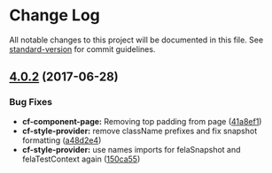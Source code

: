 # Change Log

All notable changes to this project will be documented in this file.
See [standard-version](https://github.com/conventional-changelog/standard-version) for commit guidelines.

<a name="4.0.2"></a>
## [4.0.2](https://github.com/koddsson/cf-ui/compare/cf-component-page@4.0.1...cf-component-page@4.0.2) (2017-06-28)


### Bug Fixes

* **cf-component-page:** Removing top padding from page ([41a8ef1](https://github.com/koddsson/cf-ui/commit/41a8ef1))
* **cf-style-provider:** remove className prefixes and fix snapshot formatting ([a48d2e4](https://github.com/koddsson/cf-ui/commit/a48d2e4))
* **cf-style-provider:** use names imports for felaSnapshot and felaTestContext again ([150ca55](https://github.com/koddsson/cf-ui/commit/150ca55))
